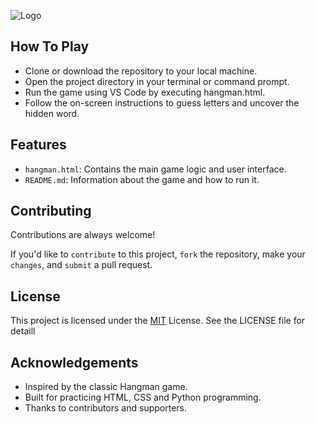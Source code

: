 ![Logo](https://thewordsearch.com/v4/hangman/images/promo.png)

## How To Play

- Clone or download the repository to your local machine.
- Open the project directory in your terminal or command prompt.
- Run the game using VS Code by executing hangman.html.
- Follow the on-screen instructions to guess letters and uncover the hidden word.

## Features

- `hangman.html`: Contains the main game logic and user interface.
- `README.md`: Information about the game and how to run it.

## Contributing

Contributions are always welcome!

If you'd like to `contribute` to this project, `fork` the repository, make your `changes`, and `submit` a pull request.

## License

This project is licensed under the [MIT](https://choosealicense.com/licenses/mit/) License. See the LICENSE file for detaill


## Acknowledgements

 - Inspired by the classic Hangman game.
 - Built for practicing HTML, CSS and Python programming.
 - Thanks to contributors and supporters.
